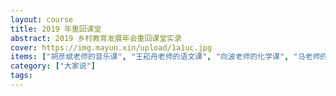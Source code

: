 ```yaml
---
layout: course
title: 2019 年重回课堂
abstract: 2019 乡村教育发展年会重回课堂实录
cover: https://img.mayun.xin/upload/1a1uc.jpg
items: ["胡彦斌老师的音乐课", "王崧舟老师的语文课", "向波老师的化学课", "马老师的班会 | 2019 重回课堂"]
category: ["大家说"]
tags:
---
```

